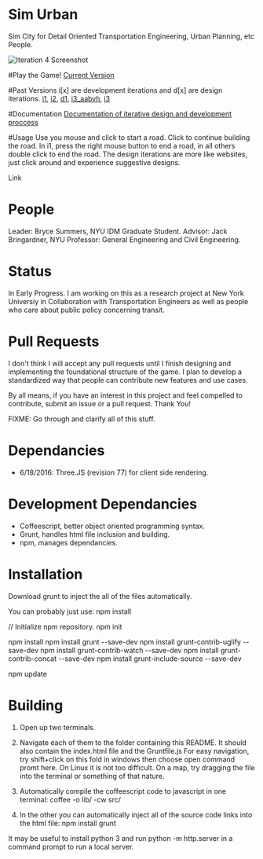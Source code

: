 # Sim Urban
Sim City for Detail Oriented Transportation Engineering, Urban Planning, etc People.

![Iteration 4 Screenshot](https://bryce-summers.github.io/SimUrban/screenshots/i4.png "A road network.")


#Play the Game!
[Current Version](https://bryce-summers.github.io/SimUrban/)

#Past Versions
i[x] are development iterations and d[x] are design iterations.
[i1](https://bryce-summers.github.io/SimUrban/builds/build_i1.html), 
[i2](https://bryce-summers.github.io/SimUrban/builds/build_i2.html), 
[d1](https://bryce-summers.github.io/SimUrbanAxurePrototype/), 
[i3_aabvh](https://bryce-summers.github.io/SimUrban/builds/build_i3_aabvh.html), 
[i3](https://bryce-summers.github.io/SimUrban/builds/build_i3.html)

#Documentation
[Documentation of iterative design and development proccess](https://bryce-summers.github.io/Design_Portfolio/pages/SimUrban/page.html)

#Usage
Use you mouse and click to start a road. Click to continue building the road. In i1, press the right mouse button to end a road, in all others double click to end the road.
The design iterations are more like websites, just click around and experience suggestive designs.

Link 

# People
Leader: Bryce Summers, NYU IDM Graduate Student.
Advisor: Jack Bringardner, NYU Professor: General Engineering and Civil Engineering.

# Status
In Early Progress. I am working on this as a research project at New York Universiy in Collaboration with Transportation Engineers as well as people who care about public policy concerning transit.

# Pull Requests
I don't think I will accept any pull requests until I finish designing and implementing the foundational structure of the game. I plan to develop a standardized way that people can contribute new features and use cases.

By all means, if you have an interest in this project and feel compelled to contribute, submit an issue or a pull request. Thank You!



FIXME: Go through and clarify all of this stuff.

# Dependancies

- 6/18/2016: Three.JS (revision 77) for client side rendering.

# Development Dependancies
- Coffeescript, better object oriented programming syntax.
- Grunt, handles html file inclusion and building.
- npm, manages dependancies.

# Installation

Download grunt to inject the all of the files automatically.

You can probably just use:
npm install

// Initialize npm repository.
npm init

<!-- include: "type": "css", "files": "**/*.css" -->
<!-- /include -->
<!-- include: "type": "js", "files": "**/*.js" -->
<!-- /include -->

npm install
npm install grunt --save-dev
npm install grunt-contrib-uglify --save-dev
npm install grunt-contrib-watch --save-dev
npm install grunt-contrib-concat --save-dev
npm install grunt-include-source --save-dev


npm update

# Building
1. Open up two terminals.
2. Navigate each of them to the folder containing this README.
   It should also contain the index.html file and the Gruntfile.js
   For easy navigation, try shift+click on this fold in windows then choose open command promt here.
   On Linux it is not too difficult. On a map, try dragging the file into the terminal or something of that nature.

3. Automatically compile the coffeescript code to javascript in one terminal:
 coffee -o lib/ -cw src/
4. In the other you can automatically inject all of the source code links into the html file:
 npm install
 grunt
 
 
 It may be useful to install python 3 and run python -m http.server in a command prompt to run a local server.
